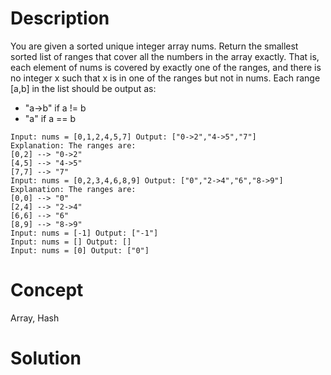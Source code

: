 # Description
You are given a sorted unique integer array nums. Return the smallest sorted list of ranges that cover all the numbers in the array exactly. That is, each element of nums is covered by exactly one of the ranges, and there is no integer x such that x is in one of the ranges but not in nums. Each range [a,b] in the list should be output as:
- "a->b" if a != b
- "a" if a == b
```
Input: nums = [0,1,2,4,5,7] Output: ["0->2","4->5","7"]
Explanation: The ranges are:
[0,2] --> "0->2"
[4,5] --> "4->5"
[7,7] --> "7"
Input: nums = [0,2,3,4,6,8,9] Output: ["0","2->4","6","8->9"]
Explanation: The ranges are:
[0,0] --> "0"
[2,4] --> "2->4"
[6,6] --> "6"
[8,9] --> "8->9"
Input: nums = [-1] Output: ["-1"]
Input: nums = [] Output: []
Input: nums = [0] Output: ["0"]
```
# Concept
Array, Hash
# Solution

```

```
